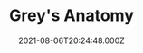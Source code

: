 ---
title: "Grey's Anatomy"
year: 2005
date: 2021-08-06T20:24:48.000Z
permalink: /almanac/tv/2021-08-06-greys-anatomy/index.html
season: 17
rating: 2
tmdbid: 1416
---
